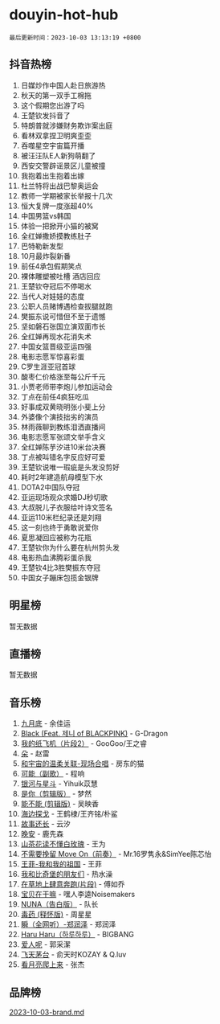 # douyin-hot-hub

`最后更新时间：2023-10-03 13:13:19 +0800`

## 抖音热榜

1. 日媒炒作中国人赴日旅游热
1. 秋天的第一双手工棉拖
1. 这个假期您出游了吗
1. 王楚钦发抖音了
1. 特朗普就涉嫌财务欺诈案出庭
1. 看林双拿捏卫明爽歪歪
1. 吞噬星空宇宙篇开播
1. 被汪汪队E人新狗萌翻了
1. 西安交警辟谣景区儿童被撞
1. 我抱着出生抱着出嫁
1. 杜兰特将出战巴黎奥运会
1. 教师一学期被家长举报十几次
1. 恒大复牌一度涨超40%
1. 中国男篮vs韩国
1. 体验一把掀开小猫的被窝
1. 全红婵撒娇摸教练肚子
1. 巴特勒新发型
1. 10月最炸裂新番
1. 前任4承包假期笑点
1. 裸体雕塑被吐槽 酒店回应
1. 王楚钦夺冠后不停喝水
1. 当代人对娃娃的态度
1. 公职人员赌博遇检查拔腿就跑
1. 樊振东说可惜但不至于遗憾
1. 坚如磐石张国立演双面市长
1. 全红婵再现水花消失术
1. 中国女篮晋级亚运四强
1. 电影志愿军惊喜彩蛋
1. C罗生涯亚冠首球
1. 酸枣仁价格涨至每公斤千元
1. 小贾老师带李炮儿参加运动会
1. 丁点在前任4疯狂吃瓜
1. 好事成双黄晓明张小斐上分
1. 外婆像个演技拙劣的演员
1. 林雨薇聊到教练泪洒直播间
1. 电影志愿军张颂文举手含义
1. 全红婵陈芋汐进10米台决赛
1. 丁点被叫错名字反应好可爱
1. 王楚钦说唯一瑕疵是头发没剪好
1. 耗时2年建造航母模型下水
1. DOTA2中国队夺冠
1. 亚运现场观众求婚DJ秒切歌
1. 大叔脱儿子衣服给叶诗文签名
1. 亚运110米栏纪录还是刘翔
1. 这一刻也终于勇敢说爱你
1. 夏思凝回应被称为花瓶
1. 王楚钦你为什么要在杭州剪头发
1. 电影热血沸腾彩蛋杀我
1. 王楚钦4比3胜樊振东夺冠
1. 中国女子蹦床包揽金银牌

## 明星榜

暂无数据

## 直播榜

暂无数据

## 音乐榜

1. [九月底](https://sf6-cdn-tos.douyinstatic.com/obj/tos-cn-ve-2774/oMfewG4PDTFhF8iz3OGQ7ABH5i6fCgnMaoCbzZ) - 余佳运
1. [Black (Feat. 제니 of BLACKPINK)](https://sf3-cdn-tos.douyinstatic.com/obj/tos-cn-ve-2774/2eb92e2debbe4fe0a552bc099aef7f28) - G-Dragon
1. [我的纸飞机（片段2）](https://sf6-cdn-tos.douyinstatic.com/obj/tos-cn-ve-2774/oM2ZrKcg2CD5AeRB2gkeXOFB1IxAGJdZPazYHf) - GooGoo/王之睿
1. [朵](https://sf3-cdn-tos.douyinstatic.com/obj/tos-cn-ve-2774/932f5bdfcd7c47b880525e92ab8a4999) - 赵雷
1. [和宇宙的温柔关联-现场合唱](https://sf6-cdn-tos.douyinstatic.com/obj/tos-cn-ve-2774/o0hONGDYQBgk0e5bqDeQOonVmncA6tC2nBwZLT) - 房东的猫
1. [可能（副歌）](https://sf3-cdn-tos.douyinstatic.com/obj/tos-cn-ve-2774/cde1731888894259b333569393c2fb51) - 程响
1. [银河与星斗](https://sf3-cdn-tos.douyinstatic.com/obj/tos-cn-ve-2774/3cc0bf5f0ef140f7b6743a631bcf3c58) - Yihuik苡慧
1. [是你（剪辑版）](https://sf6-cdn-tos.douyinstatic.com/obj/tos-cn-ve-2774/46019dae783c4c969944217fe1cfafc4) - 梦然
1. [能不能 (剪辑版)](https://sf3-cdn-tos.douyinstatic.com/obj/tos-cn-ve-2774/fc4a6c45b4a34277ba4088e1d7fdff98) - 吴映香
1. [海边探戈](https://sf6-cdn-tos.douyinstatic.com/obj/tos-cn-ve-2774/os9gE0VQCGqt6VQkZDyBBYvfSDY0QFe3vVmubn) - 王鹤棣/王齐铭/朴鲨
1. [故事还长](https://sf6-cdn-tos.douyinstatic.com/obj/tos-cn-ve-2774/30a26758c8594f0ab81ac675c33ee2c5) - 云汐
1. [晚安](https://sf3-cdn-tos.douyinstatic.com/obj/tos-cn-ve-2774/a724c5e224464218839820f4e4fd632f) - 鹿先森
1. [山茶花读不懂白玫瑰](https://sf3-cdn-tos.douyinstatic.com/obj/tos-cn-ve-2774/osfn8B7DktrRHEPJgPCfDbw7QDQEkwC16BxZg9) - 王为
1. [不需要挽留 Move On（前奏）](https://sf3-cdn-tos.douyinstatic.com/obj/tos-cn-ve-2774/ooCBhgCCkF4nExzQL9WZSUbitfA8IsDkgQIYhe) - Mr.16罗隽永&SimYee陈芯怡
1. [王菲-我和我的祖国](https://sf6-cdn-tos.douyinstatic.com/obj/tos-cn-ve-2774/3ef0f373017541e18566595c96123cab) - 王菲
1. [我和比奇堡的朋友们](https://sf3-cdn-tos.douyinstatic.com/obj/tos-cn-ve-2774/f0505db981ea4a6d91453a15924a82aa) - 热水澡
1. [在草地上肆意奔跑(片段)](https://sf3-cdn-tos.douyinstatic.com/obj/tos-cn-ve-2774/8831d494742f45dabdfa8adb8b817259) - 傅如乔
1. [宝贝在干嘛](https://sf6-cdn-tos.douyinstatic.com/obj/tos-cn-ve-2774/okW4hBCfJI5B2ZEgTCtikhMW7IafzNrBQIYkpJ) - 嘿人李逵Noisemakers
1. [NUNA（告白版）](https://sf3-cdn-tos.douyinstatic.com/obj/tos-cn-ve-2774/a65828cbd8ce41a78a430a58b49f4feb) - 队长
1. [毒药 (释怀版)](https://sf6-cdn-tos.douyinstatic.com/obj/tos-cn-ve-2774/oYILMEAzspdZBIzy4frJNB8ZHPHWAhiwowd4Ad) - 周星星
1. [瞬（全网听）-郑润泽](https://sf3-cdn-tos.douyinstatic.com/obj/tos-cn-ve-2774/o4Vb9eJZClCZTnRQYy0BRSeHGrDtrkrQgIBvQt) - 郑润泽
1. [Haru Haru（하루하루）](https://sf3-cdn-tos.douyinstatic.com/obj/tos-cn-ve-2774/940c04aa98154ee7bdbaaa2ad9f28aec) - BIGBANG
1. [爱人呢](https://sf6-cdn-tos.douyinstatic.com/obj/tos-cn-ve-2774/2041dc10f3c442f1992b439a00eaf2ba) - 郭采潔
1. [飞天茅台](https://sf3-cdn-tos.douyinstatic.com/obj/tos-cn-ve-2774/o4GhTV5kIuMWmC2Ai1WzNglssgBfQaqQCSLxUU) - 俞天时KOZAY & Q.luv
1. [看月亮爬上来](https://sf3-cdn-tos.douyinstatic.com/obj/tos-cn-ve-2774/356c324112764016b25295e535f2daf0) - 张杰

## 品牌榜

[2023-10-03-brand.md](2023-10-03-brand.md)

